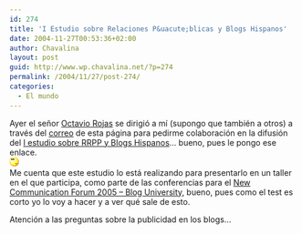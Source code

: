 ```yaml
---
id: 274
title: 'I Estudio sobre Relaciones P&uacute;blicas y Blogs Hispanos'
date: 2004-11-27T00:53:36+02:00
author: Chavalina
layout: post
guid: http://www.wp.chavalina.net/?p=274
permalink: /2004/11/27/post-274/
categories:
  - El mundo
---
```

Ayer el se&ntilde;or <a href="http://octaviorojas.blogspot.com" target="_blank">Octavio Rojas</a> se dirigi&oacute; a m&iacute; (supongo que también a otros) a través del <a href="http://www.chavalina.net/correo.php" target="_blank">correo</a> de esta página para pedirme colaboraci&oacute;n en la difusi&oacute;n del <a href="http://octaviorojas.en.eresmas.com/estudiorrppblogs.htm" target="_blank">I estudio sobre RRPP y Blogs Hispanos</a>… bueno, pues le pongo ese enlace.  
![emo](/imagenes/emoticonos/pensativo.gif)  
Me cuenta que este estudio lo está realizando para presentarlo en un taller en el que participa, como parte de las conferencias para el <a href="http://www.newcommforum.com/" target="_blank">New Communication Forum 2005 &#8211; Blog University</a>, bueno, pues como el test es corto yo lo voy a hacer y a ver qué sale de esto.

Atenci&oacute;n a las preguntas sobre la publicidad en los blogs…